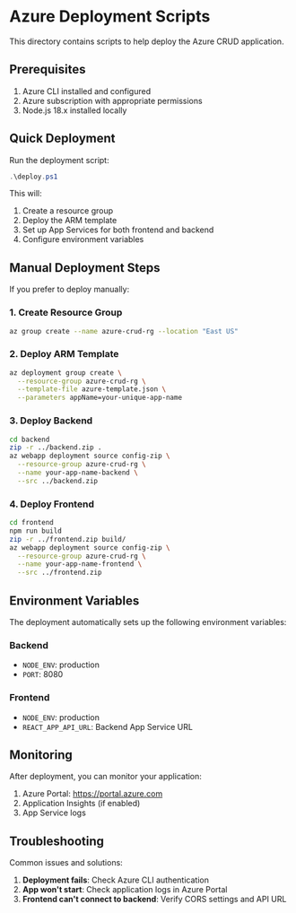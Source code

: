 # Azure Deployment Scripts

This directory contains scripts to help deploy the Azure CRUD application.

## Prerequisites

1. Azure CLI installed and configured
2. Azure subscription with appropriate permissions
3. Node.js 18.x installed locally

## Quick Deployment

Run the deployment script:

```powershell
.\deploy.ps1
```

This will:
1. Create a resource group
2. Deploy the ARM template
3. Set up App Services for both frontend and backend
4. Configure environment variables

## Manual Deployment Steps

If you prefer to deploy manually:

### 1. Create Resource Group
```bash
az group create --name azure-crud-rg --location "East US"
```

### 2. Deploy ARM Template
```bash
az deployment group create \
  --resource-group azure-crud-rg \
  --template-file azure-template.json \
  --parameters appName=your-unique-app-name
```

### 3. Deploy Backend
```bash
cd backend
zip -r ../backend.zip .
az webapp deployment source config-zip \
  --resource-group azure-crud-rg \
  --name your-app-name-backend \
  --src ../backend.zip
```

### 4. Deploy Frontend
```bash
cd frontend
npm run build
zip -r ../frontend.zip build/
az webapp deployment source config-zip \
  --resource-group azure-crud-rg \
  --name your-app-name-frontend \
  --src ../frontend.zip
```

## Environment Variables

The deployment automatically sets up the following environment variables:

### Backend
- `NODE_ENV`: production
- `PORT`: 8080

### Frontend
- `NODE_ENV`: production
- `REACT_APP_API_URL`: Backend App Service URL

## Monitoring

After deployment, you can monitor your application:

1. Azure Portal: https://portal.azure.com
2. Application Insights (if enabled)
3. App Service logs

## Troubleshooting

Common issues and solutions:

1. **Deployment fails**: Check Azure CLI authentication
2. **App won't start**: Check application logs in Azure Portal
3. **Frontend can't connect to backend**: Verify CORS settings and API URL
